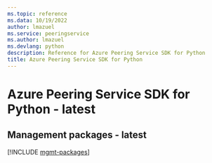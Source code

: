 ```yaml
---
ms.topic: reference
ms.data: 10/19/2022
author: lmazuel
ms.service: peeringservice
ms.author: lmazuel
ms.devlang: python
description: Reference for Azure Peering Service SDK for Python
title: Azure Peering Service SDK for Python
---
```

# Azure Peering Service SDK for Python - latest

## Management packages - latest
[!INCLUDE [mgmt-packages](peering-service-mgmt-index.md)]